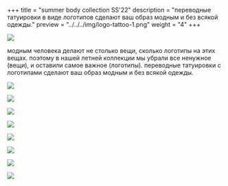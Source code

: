 +++
title = "summer body collection SS'22"
description = "переводные татуировки в виде логотипов сделают ваш образ модным и без всякой одежды."
preview = "../../../img/logo-tattoo-1.png"
weight = "4"
+++

![](../../../img/logo-tattoo-2.png)

модным человека делают не столько вещи, сколько логотипы на этих вещах. поэтому в нашей летней коллекции мы убрали все ненужное (вещи), и оставили самое важное (логотипы). переводные татуировки с логотипами сделают ваш образ модным и без всякой одежды.

![](../../../img/logo-tattoo-3.png)

![](../../../img/logo-tattoo-4.png)

![](../../../img/logo-tattoo-7.png)

![](../../../img/logo-tattoo-5.png)

![](../../../img/logo-tattoo-6.png)

![](../../../img/logo-tattoo-10.png)

![](../../../img/logo-tattoo-8.png)

![](../../../img/logo-tattoo-11.png)